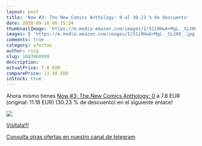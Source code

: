 ```yaml
---
layout: post
title: 'Now #3: The New Comics Anthology: 0 al 30.23 % de descuento'
date: 2020-09-16 06:15:24
thumbnailImage: 'https://m.media-amazon.com/images/I/51i9HwA+MgL._SL200_.jpg'
images: [ 'https://m.media-amazon.com/images/I/51i9HwA+MgL._SL200_.jpg' ]
comments: true
category: ofertas
author: ring
slug: 1683960998
description:
actualPrice: 7.8 EUR
comparePrice: 11.18 EUR
inStock: true
---
```


Ahora mismo tienes [Now #3: The New Comics Anthology: 0](https://www.amazon.com/dp/1683960998/?tag=redken08-20) a 7.8 EUR (original: 11.18 EUR) (30.23 %  de descuento) en el siguiente enlace!

[![](https://m.media-amazon.com/images/I/51i9HwA+MgL._SL200_.jpg)](https://www.amazon.com/dp/1683960998/?tag=redken08-20)

[Visítala!!!](https://www.amazon.com/dp/1683960998/?tag=redken08-20)

[Consulta otras ofertas en nuestro canal de telegram](https://t.me/s/ofertas25)

